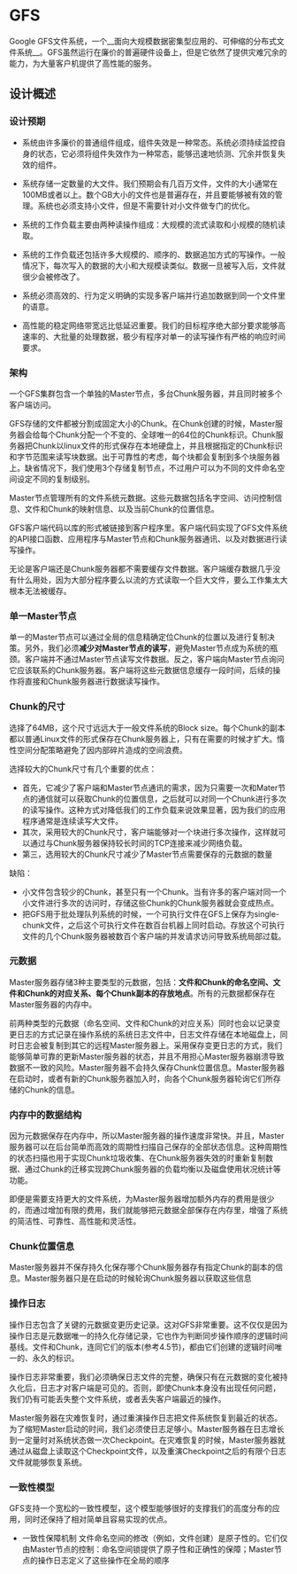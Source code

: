 # GFS
Google GFS文件系统，一个__面向大规模数据密集型应用的、可伸缩的分布式文件系统__。GFS虽然运行在廉价的普遍硬件设备上，但是它依然了提供灾难冗余的能力，为大量客户机提供了高性能的服务。

## 设计概述
### 设计预期
* 系统由许多廉价的普通组件组成，组件失效是一种常态。系统必须持续监控自身的状态，它必须将组件失效作为一种常态，能够迅速地侦测、冗余并恢复失效的组件。

* 系统存储一定数量的大文件。我们预期会有几百万文件，文件的大小通常在100MB或者以上。数个GB大小的文件也是普遍存在，并且要能够被有效的管理。系统也必须支持小文件，但是不需要针对小文件做专门的优化。

* 系统的工作负载主要由两种读操作组成：大规模的流式读取和小规模的随机读取。

* 系统的工作负载还包括许多大规模的、顺序的、数据追加方式的写操作。一般情况下，每次写入的数据的大小和大规模读类似。数据一旦被写入后，文件就很少会被修改了。

* 系统必须高效的、行为定义明确的实现多客户端并行追加数据到同一个文件里的语意。

* 高性能的稳定网络带宽远比低延迟重要。我们的目标程序绝大部分要求能够高速率的、大批量的处理数据，极少有程序对单一的读写操作有严格的响应时间要求。

### 架构
一个GFS集群包含一个单独的Master节点，多台Chunk服务器，并且同时被多个客户端访问。

GFS存储的文件都被分割成固定大小的Chunk。在Chunk创建的时候，Master服务器会给每个Chunk分配一个不变的、全球唯一的64位的Chunk标识。Chunk服务器把Chunk以linux文件的形式保存在本地硬盘上，并且根据指定的Chunk标识和字节范围来读写块数据。出于可靠性的考虑，每个块都会复制到多个块服务器上。缺省情况下，我们使用3个存储复制节点，不过用户可以为不同的文件命名空间设定不同的复制级别。

Master节点管理所有的文件系统元数据。这些元数据包括名字空间、访问控制信息、文件和Chunk的映射信息、以及当前Chunk的位置信息。

GFS客户端代码以库的形式被链接到客户程序里。客户端代码实现了GFS文件系统的API接口函数、应用程序与Master节点和Chunk服务器通讯、以及对数据进行读写操作。

无论是客户端还是Chunk服务器都不需要缓存文件数据。客户端缓存数据几乎没有什么用处，因为大部分程序要么以流的方式读取一个巨大文件，要么工作集太大根本无法被缓存。
### 单一Master节点
单一的Master节点可以通过全局的信息精确定位Chunk的位置以及进行复制决策。另外，我们必须**减少对Master节点的读写**，避免Master节点成为系统的瓶颈。客户端并不通过Master节点读写文件数据。反之，客户端向Master节点询问它应该联系的Chunk服务器。客户端将这些元数据信息缓存一段时间，后续的操作将直接和Chunk服务器进行数据读写操作。

### Chunk的尺寸
选择了64MB，这个尺寸远远大于一般文件系统的Block size。每个Chunk的副本都以普通Linux文件的形式保存在Chunk服务器上，只有在需要的时候才扩大。惰性空间分配策略避免了因内部碎片造成的空间浪费。

选择较大的Chunk尺寸有几个重要的优点：
* 首先，它减少了客户端和Master节点通讯的需求，因为只需要一次和Mater节点的通信就可以获取Chunk的位置信息，之后就可以对同一个Chunk进行多次的读写操作。这种方式对降低我们的工作负载来说效果显著，因为我们的应用程序通常是连续读写大文件。
* 其次，采用较大的Chunk尺寸，客户端能够对一个块进行多次操作，这样就可以通过与Chunk服务器保持较长时间的TCP连接来减少网络负载。
* 第三，选用较大的Chunk尺寸减少了Master节点需要保存的元数据的数量

缺陷：
* 小文件包含较少的Chunk，甚至只有一个Chunk。当有许多的客户端对同一个小文件进行多次的访问时，存储这些Chunk的Chunk服务器就会变成热点。
* 把GFS用于批处理队列系统的时候，一个可执行文件在GFS上保存为single-chunk文件，之后这个可执行文件在数百台机器上同时启动。存放这个可执行文件的几个Chunk服务器被数百个客户端的并发请求访问导致系统局部过载。

### 元数据
Master服务器存储3种主要类型的元数据，包括：**文件和Chunk的命名空间、文件和Chunk的对应关系、每个Chunk副本的存放地点**。所有的元数据都保存在Master服务器的内存中。

前两种类型的元数据（命名空间、文件和Chunk的对应关系）同时也会以记录变更日志的方式记录在操作系统的系统日志文件中，日志文件存储在本地磁盘上，同时日志会被复制到其它的远程Master服务器上。采用保存变更日志的方式，我们能够简单可靠的更新Master服务器的状态，并且不用担心Master服务器崩溃导致数据不一致的风险。Master服务器不会持久保存Chunk位置信息。Master服务器在启动时，或者有新的Chunk服务器加入时，向各个Chunk服务器轮询它们所存储的Chunk的信息。

### 内存中的数据结构
因为元数据保存在内存中，所以Master服务器的操作速度非常快。并且，Master服务器可以在后台简单而高效的周期性扫描自己保存的全部状态信息。这种周期性的状态扫描也用于实现Chunk垃圾收集、在Chunk服务器失效的时重新复制数据、通过Chunk的迁移实现跨Chunk服务器的负载均衡以及磁盘使用状况统计等功能。

即便是需要支持更大的文件系统，为Master服务器增加额外内存的费用是很少的，而通过增加有限的费用，我们就能够把元数据全部保存在内存里，增强了系统的简洁性、可靠性、高性能和灵活性。
### Chunk位置信息
Master服务器并不保存持久化保存哪个Chunk服务器存有指定Chunk的副本的信息。Master服务器只是在启动的时候轮询Chunk服务器以获取这些信息
### 操作日志
操作日志包含了关键的元数据变更历史记录。这对GFS非常重要。这不仅仅是因为操作日志是元数据唯一的持久化存储记录，它也作为判断同步操作顺序的逻辑时间基线。文件和Chunk，连同它们的版本(参考4.5节)，都由它们创建的逻辑时间唯一的、永久的标识。

操作日志非常重要，我们必须确保日志文件的完整，确保只有在元数据的变化被持久化后，日志才对客户端是可见的。否则，即使Chunk本身没有出现任何问题，我们仍有可能丢失整个文件系统，或者丢失客户端最近的操作。

Master服务器在灾难恢复时，通过重演操作日志把文件系统恢复到最近的状态。为了缩短Master启动的时间，我们必须使日志足够小。Master服务器在日志增长
到一定量时对系统状态做一次Checkpoint。在灾难恢复的时候，Master服务器就通过从磁盘上读取这个Checkpoint文件，以及重演Checkpoint之后的有限个日志文件就能够恢复系统。

### 一致性模型
GFS支持一个宽松的一致性模型，这个模型能够很好的支撑我们的高度分布的应用，同时还保持了相对简单且容易实现的优点。
* 一致性保障机制
  文件命名空间的修改（例如，文件创建）是原子性的。它们仅由Master节点的控制：命名空间锁提供了原子性和正确性的保障；Master节点的操作日志定义了这些操作在全局的顺序





